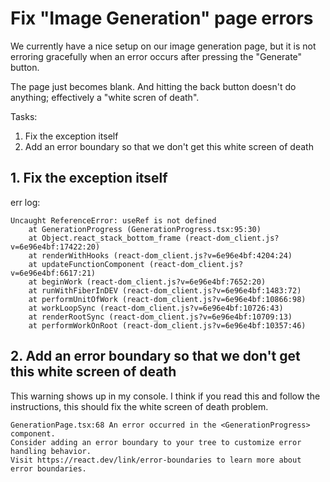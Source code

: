 # Fix "Image Generation" page errors
We currently have a nice setup on our image generation page, but it is not erroring gracefully when an error occurs 
after pressing the "Generate" button. 

The page just becomes blank. And hitting the back button doesn't do anything; effectively a "white scren of death".

Tasks:
1. Fix the exception itself
2. Add an error boundary so that we don't get this white screen of death

## 1. Fix the exception itself
err log:
```
Uncaught ReferenceError: useRef is not defined
    at GenerationProgress (GenerationProgress.tsx:95:30)
    at Object.react_stack_bottom_frame (react-dom_client.js?v=6e96e4bf:17422:20)
    at renderWithHooks (react-dom_client.js?v=6e96e4bf:4204:24)
    at updateFunctionComponent (react-dom_client.js?v=6e96e4bf:6617:21)
    at beginWork (react-dom_client.js?v=6e96e4bf:7652:20)
    at runWithFiberInDEV (react-dom_client.js?v=6e96e4bf:1483:72)
    at performUnitOfWork (react-dom_client.js?v=6e96e4bf:10866:98)
    at workLoopSync (react-dom_client.js?v=6e96e4bf:10726:43)
    at renderRootSync (react-dom_client.js?v=6e96e4bf:10709:13)
    at performWorkOnRoot (react-dom_client.js?v=6e96e4bf:10357:46)
```

## 2. Add an error boundary so that we don't get this white screen of death
This warning shows up in my console. I think if you read this and follow the instructions, this should fix the white 
screen of death problem.

```
GenerationPage.tsx:68 An error occurred in the <GenerationProgress> component.
Consider adding an error boundary to your tree to customize error handling behavior.
Visit https://react.dev/link/error-boundaries to learn more about error boundaries.
```
